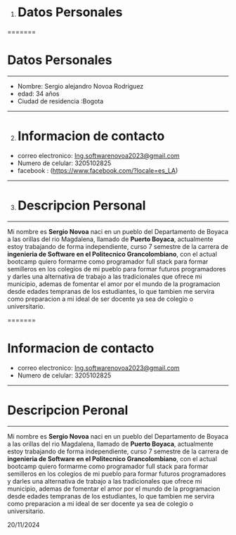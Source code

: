 
1. # Datos Personales
=======
# Datos Personales

---
- Nombre: Sergio alejandro Novoa Rodriguez
- edad: 34 años
- Ciudad de residencia :Bogota
---

2. # Informacion de contacto
- correo electronico: Ing.softwarenovoa2023@gmail.com
- Numero de celular: 3205102825
- facebook : (https://www.facebook.com/?locale=es_LA)
---
3. # Descripcion Personal
---
Mi nombre es **Sergio Novoa** naci en un pueblo del Departamento de Boyaca a las orillas del rio Magdalena, llamado de **Puerto Boyaca**, actualmente estoy trabajando de forma independiente, curso 7 semestre de la carrera de **ingenieria de Software en el Politecnico Grancolombiano**, con el actual bootcamp quiero formarme como programador full stack para formar semilleros en los colegios de mi pueblo para formar futuros programadores y darles una alternativa de trabajo a las tradicionales que ofrece mi municipio, ademas de fomentar el amor por el mundo de la programacion desde edades tempranas de los estudiantes, lo que tambien  me servira como preparacion a mi ideal de ser docente ya sea de colegio o universitario.
 
=======
# Informacion de contacto
- correo electronico: Ing.softwarenovoa2023@gmail.com
- Numero de celular: 3205102825
---
# Descripcion Peronal
---
Mi nombre es **Sergio Novoa** naci en un pueblo del Departamento de Boyaca a las orillas del rio Magdalena, llamado de **Puerto Boyaca**, actualmente estoy trabajando de forma independiente, curso 7 semestre de la carrera de **ingenieria de Software en el Politecnico Grancolombiano**, con el actual bootcamp quiero formarme como programador full stack para formar semilleros en los colegios de mi pueblo para formar futuros programadores y darles una alternativa de trabajo a las tradicionales que ofrece mi municipio, ademas de fomentar el amor por el mundo de la programacion desde edades tempranas de los estudiantes, lo que tambien  me servira como preparacion a mi ideal de ser docente ya sea de colegio o universitario.

20/11/2024
